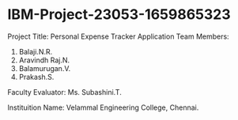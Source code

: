 # IBM-Project-23053-1659865323
Project Title: Personal Expense Tracker Application
Team Members:
1. Balaji.N.R.
2. Aravindh Raj.N.
3. Balamurugan.V.
4. Prakash.S.


Faculty Evaluator:
Ms. Subashini.T.

Instituition Name:
Velammal Engineering College, Chennai.
